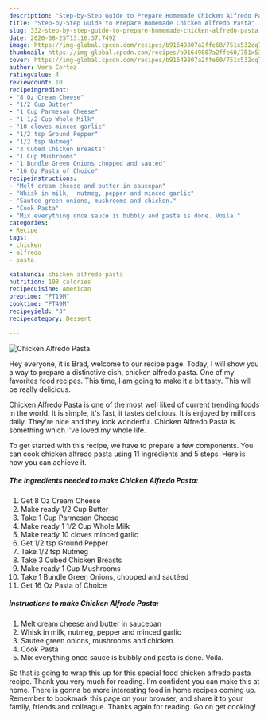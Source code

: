 ```yaml
---
description: "Step-by-Step Guide to Prepare Homemade Chicken Alfredo Pasta"
title: "Step-by-Step Guide to Prepare Homemade Chicken Alfredo Pasta"
slug: 332-step-by-step-guide-to-prepare-homemade-chicken-alfredo-pasta
date: 2020-08-25T13:16:37.749Z
image: https://img-global.cpcdn.com/recipes/b91649807a2ffe60/751x532cq70/chicken-alfredo-pasta-recipe-main-photo.jpg
thumbnail: https://img-global.cpcdn.com/recipes/b91649807a2ffe60/751x532cq70/chicken-alfredo-pasta-recipe-main-photo.jpg
cover: https://img-global.cpcdn.com/recipes/b91649807a2ffe60/751x532cq70/chicken-alfredo-pasta-recipe-main-photo.jpg
author: Vera Cortez
ratingvalue: 4
reviewcount: 10
recipeingredient:
- "8 Oz Cream Cheese"
- "1/2 Cup Butter"
- "1 Cup Parmesan Cheese"
- "1 1/2 Cup Whole Milk"
- "10 cloves minced garlic"
- "1/2 tsp Ground Pepper"
- "1/2 tsp Nutmeg"
- "3 Cubed Chicken Breasts"
- "1 Cup Mushrooms"
- "1 Bundle Green Onions chopped and sauted"
- "16 Oz Pasta of Choice"
recipeinstructions:
- "Melt cream cheese and butter in saucepan"
- "Whisk in milk,  nutmeg, pepper and minced garlic"
- "Sautee green onions, mushrooms and chicken."
- "Cook Pasta"
- "Mix everything once sauce is bubbly and pasta is done. Voila."
categories:
- Recipe
tags:
- chicken
- alfredo
- pasta

katakunci: chicken alfredo pasta 
nutrition: 198 calories
recipecuisine: American
preptime: "PT19M"
cooktime: "PT49M"
recipeyield: "3"
recipecategory: Dessert

---
```



![Chicken Alfredo Pasta](https://img-global.cpcdn.com/recipes/b91649807a2ffe60/751x532cq70/chicken-alfredo-pasta-recipe-main-photo.jpg)

Hey everyone, it is Brad, welcome to our recipe page. Today, I will show you a way to prepare a distinctive dish, chicken alfredo pasta. One of my favorites food recipes. This time, I am going to make it a bit tasty. This will be really delicious.



Chicken Alfredo Pasta is one of the most well liked of current trending foods in the world. It is simple, it's fast, it tastes delicious. It is enjoyed by millions daily. They're nice and they look wonderful. Chicken Alfredo Pasta is something which I've loved my whole life.


To get started with this recipe, we have to prepare a few components. You can cook chicken alfredo pasta using 11 ingredients and 5 steps. Here is how you can achieve it.

<!--inarticleads1-->

##### The ingredients needed to make Chicken Alfredo Pasta:

1. Get 8 Oz Cream Cheese
1. Make ready 1/2 Cup Butter
1. Take 1 Cup Parmesan Cheese
1. Make ready 1 1/2 Cup Whole Milk
1. Make ready 10 cloves minced garlic
1. Get 1/2 tsp Ground Pepper
1. Take 1/2 tsp Nutmeg
1. Take 3 Cubed Chicken Breasts
1. Make ready 1 Cup Mushrooms
1. Take 1 Bundle Green Onions, chopped and sautéed
1. Get 16 Oz Pasta of Choice




<!--inarticleads2-->

##### Instructions to make Chicken Alfredo Pasta:

1. Melt cream cheese and butter in saucepan
1. Whisk in milk,  nutmeg, pepper and minced garlic
1. Sautee green onions, mushrooms and chicken.
1. Cook Pasta
1. Mix everything once sauce is bubbly and pasta is done. Voila.




So that is going to wrap this up for this special food chicken alfredo pasta recipe. Thank you very much for reading. I'm confident you can make this at home. There is gonna be more interesting food in home recipes coming up. Remember to bookmark this page on your browser, and share it to your family, friends and colleague. Thanks again for reading. Go on get cooking!
